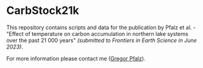 # CarbStock21k

This repository contains scripts and data for the publication by Pfalz et al. - "Effect of temperature on carbon accumulation in northern lake systems over the past 21 000 years" *(submitted to Frontiers in Earth Science in June 2023)*.

For more information please contact me ([Gregor Pfalz](https://www.awi.de/nc/ueber-uns/organisation/mitarbeiter/gregor-pfalz.html)).


